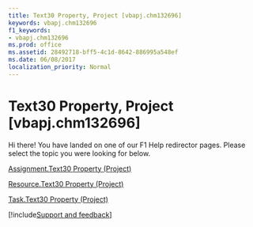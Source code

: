 ```yaml
---
title: Text30 Property, Project [vbapj.chm132696]
keywords: vbapj.chm132696
f1_keywords:
- vbapj.chm132696
ms.prod: office
ms.assetid: 28492718-bff5-4c1d-8642-886995a548ef
ms.date: 06/08/2017
localization_priority: Normal
---
```



# Text30 Property, Project [vbapj.chm132696]

Hi there! You have landed on one of our F1 Help redirector pages. Please select the topic you were looking for below.

[Assignment.Text30 Property (Project)](http://msdn.microsoft.com/library/62fca21f-d9f2-dbf0-1260-2b5b5cb7f3f5%28Office.15%29.aspx)

[Resource.Text30 Property (Project)](http://msdn.microsoft.com/library/1f2f3835-133c-15ba-b932-d8d957020c11%28Office.15%29.aspx)

[Task.Text30 Property (Project)](http://msdn.microsoft.com/library/afc7f41d-343e-7cd4-59d1-121fa3c6939f%28Office.15%29.aspx)

[!include[Support and feedback](~/includes/feedback-boilerplate.md)]